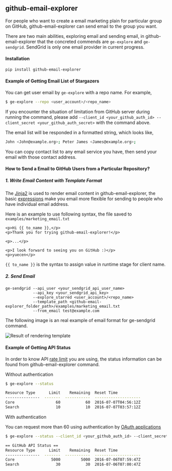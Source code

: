 ## github-email-explorer

For people who want to create a email marketing plain for particular group on 
GitHub, github-email-explorer can send email to the group you want.

There are two main abilities, exploring email and sending email, in 
github-email-explorer that the concreted commends are ```ge-explore``` and ```ge-sendgrid```. 
SendGrid is only one email provider in current progress.

#### Installation

```bash
pip install github-email-explorer
```

#### Example of Getting Email List of Stargazers

You can get user email by ```ge-explore``` with a repo name. For example, 

```bash
$ ge-explore --repo <user_account>/<repo_name>
```

If you encounter the situation of limitation from GitHub server during running 
the command, please add ```--client_id <your_github_auth_id> --client_secret <your_github_auth_secret>``` with the command above.

The email list will be responded in a formatted string, which looks like,

```bash
John <John@example.org>; Peter James <James@example.org>;
```

You can copy contact list to any email service you have, then send your email 
with those contact address.

#### How to Send a Email to GitHub Users from a Particular Repository?

##### 1. Write Email Content with Template Format

The [Jinja2] is used to render email content in github-email-explorer, the basic 
[expressions] make you email more flexible for sending to people who have 
individual email address.

Here is an example to use following syntax, the file saved to ```examples/marketing_email.txt```

```
<p>Hi {{ to_name }},</p>
<p>Thank you for trying github-email-explorer!</p>

<p>...</p>

<p>I look forward to seeing you on GitHub :)</p>
<p>yuecen</p>
```

```{{ to_name }}``` is the syntax to assign value in runtime stage for client name.

##### 2. Send Email

```
ge-sendgrid --api_user <your_sendgrid_api_user_name> 
            --api_key <your_sendgrid_api_key> 
            --explore_starred <user_account>/<repo_name>
            --template_path <github-email-explorer_folder_path>/examples/marketing_email.txt
            --from_email test@example.com
```
The following image is an real example of email format for ge-sendgrid command.

![Result of rendering template](examples/marketing_email.png)

#### Example of Getting API Status

In order to know API [rate limit] you are using, the status information can be 
found from github-email-explorer command.

Without authentication

```bash
$ ge-explore --status

Resource Type      Limit    Remaining  Reset Time
---------------  -------  -----------  --------------------
Core                  60           60  2016-07-07T04:56:12Z
Search                10           10  2016-07-07T03:57:12Z
```

With authentication

You can request more than 60 using authentication by [OAuth applications]

```bash
$ ge-explore --status --client_id <your_github_auth_id> --client_secret <your_github_auth_secret>

== GitHub API Status ==
Resource Type      Limit    Remaining  Reset Time
---------------  -------  -----------  --------------------
Core                5000         5000  2016-07-06T07:59:47Z
Search                30           30  2016-07-06T07:00:47Z
```

[rate limit]:https://developer.github.com/v3/rate_limit/
[OAuth applications]:https://github.com/settings/developers
[Jinja2]:http://jinja.pocoo.org/
[expressions]:http://jinja.pocoo.org/docs/dev/templates/#expressions